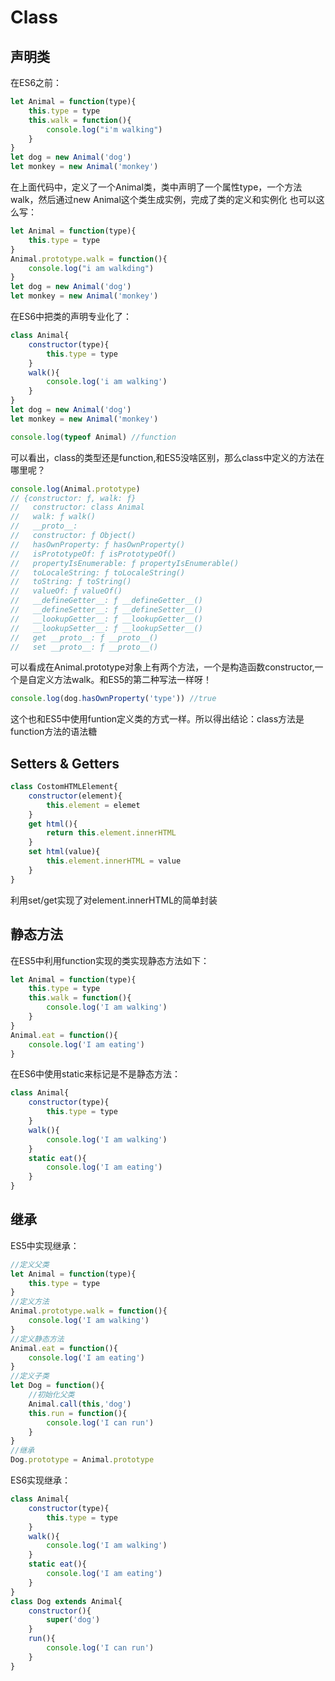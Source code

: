 # Class
## 声明类
在ES6之前：
```js
let Animal = function(type){
    this.type = type
    this.walk = function(){
        console.log("i'm walking")
    }
}
let dog = new Animal('dog')
let monkey = new Animal('monkey')
```
在上面代码中，定义了一个Animal类，类中声明了一个属性type，一个方法walk，然后通过new Animal这个类生成实例，完成了类的定义和实例化
也可以这么写：
```js
let Animal = function(type){
    this.type = type
}
Animal.prototype.walk = function(){
    console.log("i am walkding")
}
let dog = new Animal('dog')
let monkey = new Animal('monkey')
```
在ES6中把类的声明专业化了：
```js
class Animal{
    constructor(type){
        this.type = type
    }
    walk(){
        console.log('i am walking')
    }
}
let dog = new Animal('dog')
let monkey = new Animal('monkey')
```
```js
console.log(typeof Animal) //function
```
可以看出，class的类型还是function,和ES5没啥区别，那么class中定义的方法在哪里呢？
```js
console.log(Animal.prototype)
// {constructor: ƒ, walk: ƒ}
//   constructor: class Animal
//   walk: ƒ walk()
//   __proto__:
//   constructor: ƒ Object()
//   hasOwnProperty: ƒ hasOwnProperty()
//   isPrototypeOf: ƒ isPrototypeOf()
//   propertyIsEnumerable: ƒ propertyIsEnumerable()
//   toLocaleString: ƒ toLocaleString()
//   toString: ƒ toString()
//   valueOf: ƒ valueOf()
//   __defineGetter__: ƒ __defineGetter__()
//   __defineSetter__: ƒ __defineSetter__()
//   __lookupGetter__: ƒ __lookupGetter__()
//   __lookupSetter__: ƒ __lookupSetter__()
//   get __proto__: ƒ __proto__()
//   set __proto__: ƒ __proto__()
```
可以看成在Animal.prototype对象上有两个方法，一个是构造函数constructor,一个是自定义方法walk。和ES5的第二种写法一样呀！
```js
console.log(dog.hasOwnProperty('type')) //true
```
这个也和ES5中使用funtion定义类的方式一样。所以得出结论：class方法是function方法的语法糖
## Setters & Getters
```js
class CostomHTMLElement{
    constructor(element){
        this.element = elemet
    }
    get html(){
        return this.element.innerHTML
    }
    set html(value){
        this.element.innerHTML = value
    }
}
```
利用set/get实现了对element.innerHTML的简单封装

## 静态方法
在ES5中利用function实现的类实现静态方法如下：
```js
let Animal = function(type){
    this.type = type
    this.walk = function(){
        console.log('I am walking')
    }
}
Animal.eat = function(){
    console.log('I am eating')
}
```
在ES6中使用static来标记是不是静态方法：
```js
class Animal{
    constructor(type){
        this.type = type
    }
    walk(){
        console.log('I am walking')
    }
    static eat(){
        console.log('I am eating')
    }
}
```
## 继承
ES5中实现继承：
```js
//定义父类
let Animal = function(type){
    this.type = type
}
//定义方法
Animal.prototype.walk = function(){
    console.log('I am walking')
}
//定义静态方法
Animal.eat = function(){
    console.log('I am eating')
}
//定义子类
let Dog = function(){
    //初始化父类
    Animal.call(this,'dog')
    this.run = function(){
        console.log('I can run')
    }
}
//继承
Dog.prototype = Animal.prototype
```
ES6实现继承：
```js
class Animal{
    constructor(type){
        this.type = type
    }
    walk(){
        console.log('I am walking')
    }
    static eat(){
        console.log('I am eating')
    }
}
class Dog extends Animal{
    constructor(){
        super('dog')
    }
    run(){
        console.log('I can run')
    }
}
```
